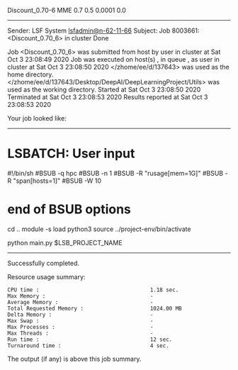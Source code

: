 Discount_0.70-6 MME 0.7 0.5 0.0001 0.0

------------------------------------------------------------
Sender: LSF System <lsfadmin@n-62-11-66>
Subject: Job 8003661: <Discount_0.70_6> in cluster <dcc> Done

Job <Discount_0.70_6> was submitted from host <n-62-30-5> by user <s183905> in cluster <dcc> at Sat Oct  3 23:08:49 2020
Job was executed on host(s) <n-62-11-66>, in queue <hpc>, as user <s183905> in cluster <dcc> at Sat Oct  3 23:08:50 2020
</zhome/ee/d/137643> was used as the home directory.
</zhome/ee/d/137643/Desktop/DeepAI/DeepLearningProject/Utils> was used as the working directory.
Started at Sat Oct  3 23:08:50 2020
Terminated at Sat Oct  3 23:08:53 2020
Results reported at Sat Oct  3 23:08:53 2020

Your job looked like:

------------------------------------------------------------
# LSBATCH: User input
#!/bin/sh
#BSUB -q hpc
#BSUB -n 1
#BSUB -R "rusage[mem=1G]"
#BSUB -R "span[hosts=1]"
#BSUB -W 10
# end of BSUB options
cd ..
module -s load python3
source ../project-env/bin/activate

python main.py $LSB_PROJECT_NAME


------------------------------------------------------------

Successfully completed.

Resource usage summary:

    CPU time :                                   1.18 sec.
    Max Memory :                                 -
    Average Memory :                             -
    Total Requested Memory :                     1024.00 MB
    Delta Memory :                               -
    Max Swap :                                   -
    Max Processes :                              -
    Max Threads :                                -
    Run time :                                   12 sec.
    Turnaround time :                            4 sec.

The output (if any) is above this job summary.

